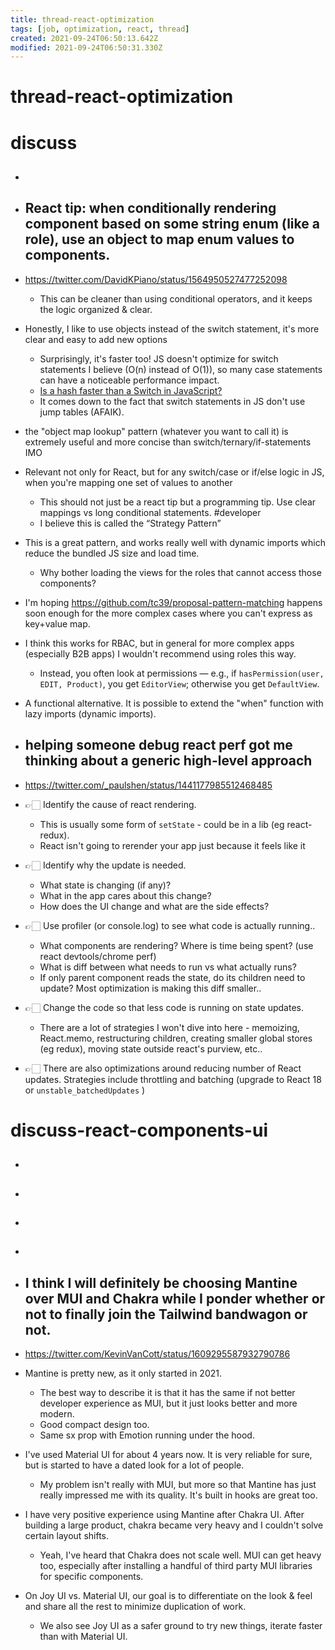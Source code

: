 ```yaml
---
title: thread-react-optimization
tags: [job, optimization, react, thread]
created: 2021-09-24T06:50:13.642Z
modified: 2021-09-24T06:50:31.330Z
---
```


# thread-react-optimization

# discuss
- ## 

- ## React tip: when conditionally rendering component based on some string enum (like a role), use an object to map enum values to components.
- https://twitter.com/DavidKPiano/status/1564950527477252098
  - This can be cleaner than using conditional operators, and it keeps the logic organized & clear.
- Honestly, I like to use objects instead of the switch statement, it's more clear and easy to add new options
  - Surprisingly, it's faster too! JS doesn't optimize for switch statements I believe (O(n) instead of O(1)), so many case statements can have a noticeable performance impact.
  - [Is a hash faster than a Switch in JavaScript?](https://www.davidbcalhoun.com/2010/is-a-hash-faster-than-a-switch-in-javascript/)
  - It comes down to the fact that switch statements in JS don't use jump tables (AFAIK).

- the "object map lookup" pattern (whatever you want to call it) is extremely useful and more concise than switch/ternary/if-statements IMO

- Relevant not only for React, but for any switch/case or if/else logic in JS, when you're mapping one set of values to another
  - This should not just be a react tip but a programming tip. Use clear mappings vs long conditional statements. #developer
  - I believe this is called the “Strategy Pattern” 

- This is a great pattern, and works really well with dynamic imports which reduce the bundled JS size and load time. 
  - Why bother loading the views for the roles that cannot access those components?

- I'm hoping https://github.com/tc39/proposal-pattern-matching happens soon enough for the more complex cases where you can't express as key+value map.

- I think this works for RBAC, but in general for more complex apps (especially B2B apps) I wouldn't recommend using roles this way.
  - Instead, you often look at permissions — e.g., if `hasPermission(user, EDIT, Product)`, you get `EditorView`; otherwise you get `DefaultView`.

- A functional alternative. It is possible to extend the "when" function with lazy imports (dynamic imports).

- ## helping someone debug react perf got me thinking about a generic high-level approach
- https://twitter.com/_paulshen/status/1441177985512468485
- 👉🏻️ Identify the cause of react rendering. 
  - This is usually some form of `setState` - could be in a lib (eg react-redux). 
  - React isn't going to rerender your app just because it feels like it
- 👉🏻️ Identify why the update is needed. 
  - What state is changing (if any)? 
  - What in the app cares about this change? 
  - How does the UI change and what are the side effects?
- 👉🏻️ Use profiler (or console.log) to see what code is actually running..
  - What components are rendering? Where is time being spent? (use react devtools/chrome perf)
  - What is diff between what needs to run vs what actually runs? 
  - If only parent component reads the state, do its children need to update? Most optimization is making this diff smaller..
- 👉🏻️ Change the code so that less code is running on state updates. 
  - There are a lot of strategies I won't dive into here - memoizing, React.memo, restructuring children, creating smaller global stores (eg redux), moving state outside react's purview, etc..
- 👉🏻️ There are also optimizations around reducing number of React updates. Strategies include throttling and batching (upgrade to React 18 or `unstable_batchedUpdates` )

# discuss-react-components-ui
- ## 

- ## 

- ## 

- ## 

- ## I think I will definitely be choosing Mantine over MUI and Chakra while I ponder whether or not to finally join the Tailwind bandwagon or not.
- https://twitter.com/KevinVanCott/status/1609295587932790786
- Mantine is pretty new, as it only started in 2021. 
  - The best way to describe it is that it has the same if not better developer experience as MUI, but it just looks better and more modern. 
  - Good compact design too. 
  - Same sx prop with Emotion running under the hood.
- I've used Material UI for about 4 years now. It is very reliable for sure, but is started to have a dated look for a lot of people.
  - My problem isn't really with MUI, but more so that Mantine has just really impressed me with its quality. It's built in hooks are great too.
- I have very positive experience using Mantine after Chakra UI. After building a large product, chakra became very heavy and I couldn't solve certain layout shifts.
  - Yeah, I've heard that Chakra does not scale well. MUI can get heavy too, especially after installing a handful of third party MUI libraries for specific components.
- On Joy UI vs. Material UI, our goal is to differentiate on the look & feel and share all the rest to minimize duplication of work. 
  - We also see Joy UI as a safer ground to try new things, iterate faster than with Material UI.
